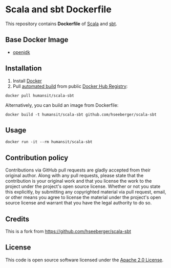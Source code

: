 # Scala and sbt Dockerfile

This repository contains **Dockerfile** of [Scala](http://www.scala-lang.org) and [sbt](http://www.scala-sbt.org).


## Base Docker Image ##

* [openjdk](https://hub.docker.com/_/openjdk)


## Installation ##

1. Install [Docker](https://www.docker.com)
2. Pull [automated build](https://registry.hub.docker.com/u/humansit/scala-sbt) from public [Docker Hub Registry](https://registry.hub.docker.com):
```
docker pull humansit/scala-sbt
```
Alternatively, you can build an image from Dockerfile:
```
docker build -t humansit/scala-sbt github.com/hseeberger/scala-sbt
```


## Usage ##

```
docker run -it --rm humansit/scala-sbt
```


## Contribution policy ##

Contributions via GitHub pull requests are gladly accepted from their original author. Along with any pull requests, please state that the contribution is your original work and that you license the work to the project under the project's open source license. Whether or not you state this explicitly, by submitting any copyrighted material via pull request, email, or other means you agree to license the material under the project's open source license and warrant that you have the legal authority to do so.

## Credits ##

This is a fork from https://github.com/hseeberger/scala-sbt

## License ##

This code is open source software licensed under the [Apache 2.0 License]("http://www.apache.org/licenses/LICENSE-2.0.html").
